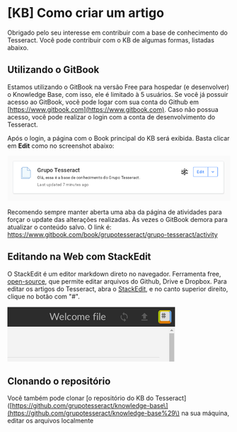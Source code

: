 # [KB] Como criar um artigo

Obrigado pelo seu interesse em contribuir com a base de conhecimento do Tesseract. Você pode contribuir com o KB de algumas formas, listadas abaixo.

## Utilizando o GitBook

Estamos utilizando o GitBook na versão Free para hospedar \(e desenvolver\) o Knowledge Base, com isso, ele é limitado à 5 usuários. Se você já possuir acesso ao GitBook, você pode logar com sua conta do Github em [https://www.gitbook.com](https://www.gitbook.com). Caso não possua acesso, você pode realizar o login com a conta de desenvolvimento do Tesseract.

Após o login, a página com o Book principal do KB será exibida. Basta clicar em **Edit** como no screenshot abaixo:

![](/assets/gitbook-tesseract.png)

Recomendo sempre manter aberta uma aba da página de atividades para forçar o update das alterações realizadas. Às vezes o GitBook demora para atualizar o conteúdo salvo. O link é: https://www.gitbook.com/book/grupotesseract/grupo-tesseract/activity

## Editando na Web com StackEdit

O StackEdit é um editor markdown direto no navegador. Ferramenta free, [open-source](https://github.com/benweet/stackedit), que permite editar arquivos do Github, Drive e Dropbox. Para editar os artigos do Tesseract, abra o [StackEdit](https://stackedit.io/app), e no canto superior direito, clique no botão com "#".

![](/assets/stackedit-login.png)



## Clonando o repositório

Você também pode clonar \[o repositório do KB do Tesseract\]\([https://github.com/grupotesseract/knowledge-base\](https://github.com/grupotesseract/knowledge-base%29\) na sua máquina, editar os arquivos localmente

<!--stackedit_data:
eyJoaXN0b3J5IjpbLTIxMzU2MjA4MzNdfQ==
-->
